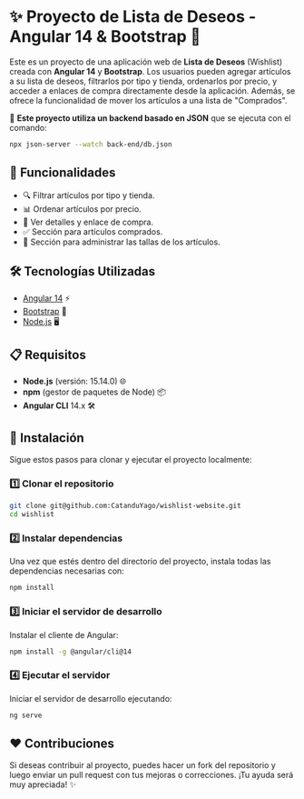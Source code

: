 
# ✨ Proyecto de Lista de Deseos - Angular 14 & Bootstrap 🎁

Este es un proyecto de una aplicación web de **Lista de Deseos** (Wishlist) creada con **Angular 14** y **Bootstrap**. 
Los usuarios pueden agregar artículos a su lista de deseos, filtrarlos por tipo y tienda, ordenarlos por precio, y acceder 
a enlaces de compra directamente desde la aplicación. Además, se ofrece la funcionalidad de mover los artículos a una lista de "Comprados".

🚀 **Este proyecto utiliza un backend basado en JSON** que se ejecuta con el comando:

```bash
npx json-server --watch back-end/db.json
```

## 🌟 Funcionalidades

- 🔍 Filtrar artículos por tipo y tienda.
- 📊 Ordenar artículos por precio.
- 🛒 Ver detalles y enlace de compra.
- ✅ Sección para artículos comprados.
- 📏 Sección para administrar las tallas de los artículos.

## 🛠️ Tecnologías Utilizadas

- [Angular 14](https://angular.io/) ⚡
- [Bootstrap](https://getbootstrap.com/) 🎨
- [Node.js](https://nodejs.org/) 🖥️

## 📋 Requisitos

- **Node.js** (versión: 15.14.0) 🌐
- **npm** (gestor de paquetes de Node) 📦
- **Angular CLI** 14.x 🛠️

## 📖 Instalación

Sigue estos pasos para clonar y ejecutar el proyecto localmente:

### 1️⃣ Clonar el repositorio

```bash
git clone git@github.com:CatanduYago/wishlist-website.git
cd wishlist
```

### 2️⃣ Instalar dependencias

Una vez que estés dentro del directorio del proyecto, instala todas las dependencias necesarias con:

```bash
npm install
```

### 3️⃣ Iniciar el servidor de desarrollo

Instalar el cliente de Angular:

```bash
npm install -g @angular/cli@14
```

### 4️⃣ Ejecutar el servidor

Iniciar el servidor de desarrollo ejecutando:

```bash
ng serve
```

## ❤️ Contribuciones

Si deseas contribuir al proyecto, puedes hacer un fork del repositorio y luego enviar un pull request con tus mejoras o correcciones. ¡Tu ayuda será muy apreciada! ✨
